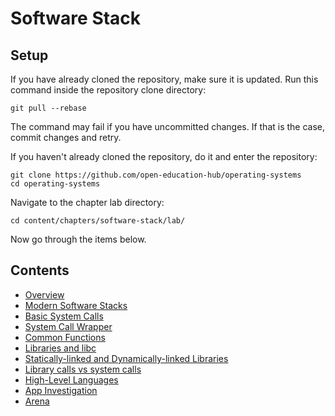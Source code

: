 # Software Stack

## Setup

If you have already cloned the repository, make sure it is updated.
Run this command inside the repository clone directory:

```console
git pull --rebase
```

The command may fail if you have uncommitted changes.
If that is the case, commit changes and retry.

If you haven't already cloned the repository, do it and enter the repository:

```console
git clone https://github.com/open-education-hub/operating-systems
cd operating-systems
```

Navigate to the chapter lab directory:

```console
cd content/chapters/software-stack/lab/
```

Now go through the items below.

## Contents

- [Overview](overview.md)
- [Modern Software Stacks](modern-sw-stack.md)
- [Basic System Calls](basic-syscall.md)
- [System Call Wrapper](syscall-wrapper.md)
- [Common Functions](common-functions.md)
- [Libraries and libc](libc.md)
- [Statically-linked and Dynamically-linked Libraries](static-dynamic.md)
- [Library calls vs system calls](libcall-syscall.md)
- [High-Level Languages](high-level-lang.md)
- [App Investigation](app-investigate.md)
- [Arena](arena.md)
